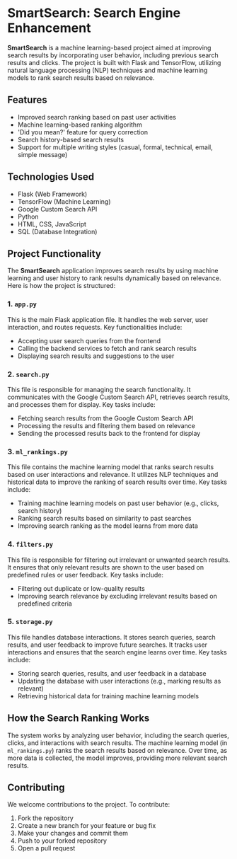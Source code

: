 # SmartSearch: Search Engine Enhancement

**SmartSearch** is a machine learning-based project aimed at improving search results by incorporating user behavior, including previous search results and clicks. The project is built with Flask and TensorFlow, utilizing natural language processing (NLP) techniques and machine learning models to rank search results based on relevance.

## Features

- Improved search ranking based on past user activities
- Machine learning-based ranking algorithm
- 'Did you mean?' feature for query correction
- Search history-based search results
- Support for multiple writing styles (casual, formal, technical, email, simple message)

## Technologies Used

- Flask (Web Framework)
- TensorFlow (Machine Learning)
- Google Custom Search API
- Python
- HTML, CSS, JavaScript
- SQL (Database Integration)

## Project Functionality

The **SmartSearch** application improves search results by using machine learning and user history to rank results dynamically based on relevance. Here is how the project is structured:

### 1. `app.py`
This is the main Flask application file. It handles the web server, user interaction, and routes requests. Key functionalities include:
- Accepting user search queries from the frontend
- Calling the backend services to fetch and rank search results
- Displaying search results and suggestions to the user

### 2. `search.py`
This file is responsible for managing the search functionality. It communicates with the Google Custom Search API, retrieves search results, and processes them for display. Key tasks include:
- Fetching search results from the Google Custom Search API
- Processing the results and filtering them based on relevance
- Sending the processed results back to the frontend for display

### 3. `ml_rankings.py`
This file contains the machine learning model that ranks search results based on user interactions and relevance. It utilizes NLP techniques and historical data to improve the ranking of search results over time. Key tasks include:
- Training machine learning models on past user behavior (e.g., clicks, search history)
- Ranking search results based on similarity to past searches
- Improving search ranking as the model learns from more data

### 4. `filters.py`
This file is responsible for filtering out irrelevant or unwanted search results. It ensures that only relevant results are shown to the user based on predefined rules or user feedback. Key tasks include:
- Filtering out duplicate or low-quality results
- Improving search relevance by excluding irrelevant results based on predefined criteria

### 5. `storage.py`
This file handles database interactions. It stores search queries, search results, and user feedback to improve future searches. It tracks user interactions and ensures that the search engine learns over time. Key tasks include:
- Storing search queries, results, and user feedback in a database
- Updating the database with user interactions (e.g., marking results as relevant)
- Retrieving historical data for training machine learning models

## How the Search Ranking Works

The system works by analyzing user behavior, including the search queries, clicks, and interactions with search results. The machine learning model (in `ml_rankings.py`) ranks the search results based on relevance. Over time, as more data is collected, the model improves, providing more relevant search results.

## Contributing

We welcome contributions to the project. To contribute:
1. Fork the repository
2. Create a new branch for your feature or bug fix
3. Make your changes and commit them
4. Push to your forked repository
5. Open a pull request


